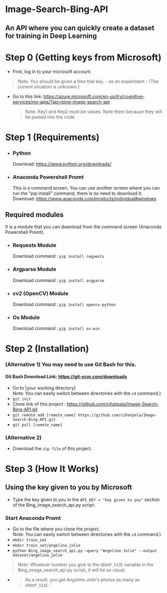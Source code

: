 # Image-Search-Bing-API
## An API where you can quickly create a dataset for training in Deep Learning


# Step 0 (Getting keys from Microsoft)

* First, log in to your microsoft account.
>Note: You should be given a free trial key. - as an experiment - (The current situation is unknown.)

* Go to this link: https://azure.microsoft.com/en-us/try/cognitive-services/my-apis/?api=bing-image-search-api
   >Note: Key1 and Key2 must be values. Note them because they will be pasted into the code.

# Step 1 (Requirements)

* ###  Python 
   Download: https://www.python.org/downloads/
     
* ### Anaconda Powershell Promt
   This is a command screen. 
   You can use another screen where you can run the "pip install" command, there is no need to download it.
   Download: https://www.anaconda.com/products/individual#windows
     

## Required modules

   It is a module that you can download from the command screen (Anaconda Powershell Promt).
     
* ### Requests Module
   Download command : `pip install requests`
     
* ### Argparse Module
   Download command : `pip install argparse`
   
* ###  cv2 (OpenCV) Module
   Download command : `pip install opencv-python`
   
* ###  Os Module
   Download command : `pip install os-win`


# Step 2 (Installation)
   
   ### (Alternative 1) You may need to use Git Bash for this.
   #### Git Bash Download Link: https://git-scm.com/downloads
   * Go to [your working directory] <br>
     Note: You can easily switch between directories with the `cd` command.)
   * `git init`
   * Clone link of this project : https://github.com/cihatpala/Image-Search-Bing-API.git
   * `git remote add [remote_name] https://github.com/cihatpala/Image-Search-Bing-API.git`
   * `git pull [remote_name]`
  
   ### (Alternative 2)
   * Download the `zip file` of this project.
   
# Step 3 (How It Works)

   ## Using the key given to you by Microsoft
   * Type the key given to you in the `API_KEY = "key given to you"` section of the Bing_image_search_api.py script.
   
   ### Start Anaconda Promt
   * Go to the file where you clone the project. <br>
     Note: You can easily switch between directories with the `cd` command.)
   * `mkdir train_set`
   * `mkdir train_set/angelina_jolie`
   * `python Bing_image_search_api.py –query "Angelina Jolie" --output dataset/angelina_jolie`
   
   >Note: Whatever number you give to the `GROUP_SIZE` variable in the Bing_image_search_api.py script, it will be so visual.
     
   * >As a result, you get *Angelina Jolie's* photos as many as `GROUP_SIZE`.
`











